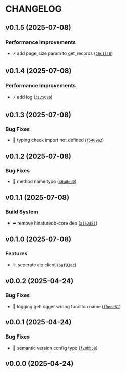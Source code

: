 # CHANGELOG


## v0.1.5 (2025-07-08)

### Performance Improvements

- :zap: add page_size param to get_records
  ([`26c1ff8`](https://github.com/simulacraliasing/hinaturedb-client/commit/26c1ff824ce9d7c0d3b12348c168b778af1bceba))


## v0.1.4 (2025-07-08)

### Performance Improvements

- :zap: add log
  ([`312509b`](https://github.com/simulacraliasing/hinaturedb-client/commit/312509bcdbbdc86ecb8b6cbdc777903e5cb823f2))


## v0.1.3 (2025-07-08)

### Bug Fixes

- :bug: typing check import not defined
  ([`f5469a2`](https://github.com/simulacraliasing/hinaturedb-client/commit/f5469a29c488de5bc1345b4bceb36a22bccbcaec))


## v0.1.2 (2025-07-08)

### Bug Fixes

- :bug: method name typo
  ([`46a0ed0`](https://github.com/simulacraliasing/hinaturedb-client/commit/46a0ed06d77b9358869f3a04f40725a96455c928))


## v0.1.1 (2025-07-08)

### Build System

- :heavy_minus_sign: remove hinaturedb-core dep
  ([`a152451`](https://github.com/simulacraliasing/hinaturedb-client/commit/a15245117aff6f9d3a5bdd9c4d844111612b50ff))


## v0.1.0 (2025-07-08)

### Features

- :sparkles: seperate aio client
  ([`6af93ec`](https://github.com/simulacraliasing/hinaturedb-client/commit/6af93ec1792876762ca68b64a12724811bf09bd9))


## v0.0.2 (2025-04-24)

### Bug Fixes

- :bug: logging getLogger wrong function name
  ([`f0eee61`](https://github.com/simulacraliasing/hinaturedb-client/commit/f0eee610141861b7451c0e9218bfdae235059be9))


## v0.0.1 (2025-04-24)

### Bug Fixes

- :bug: semantic version config typo
  ([`f20bb58`](https://github.com/simulacraliasing/hinaturedb-client/commit/f20bb5824246226b902c30a4050ce7f03b71047a))


## v0.0.0 (2025-04-24)
